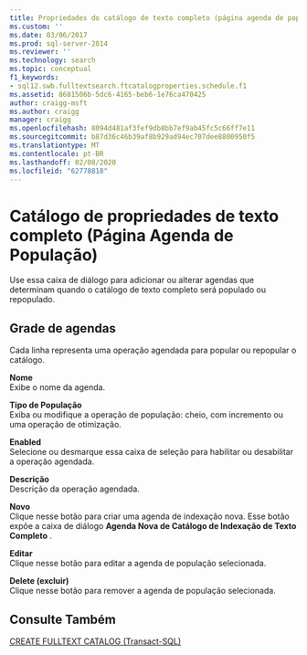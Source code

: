 ```yaml
---
title: Propriedades do catálogo de texto completo (página agenda de população) | Microsoft Docs
ms.custom: ''
ms.date: 03/06/2017
ms.prod: sql-server-2014
ms.reviewer: ''
ms.technology: search
ms.topic: conceptual
f1_keywords:
- sql12.swb.fulltextsearch.ftcatalogproperties.schedule.f1
ms.assetid: 8681506b-5dc6-4165-beb6-1e76ca470425
author: craigg-msft
ms.author: craigg
manager: craigg
ms.openlocfilehash: 8094d481af3fef9db8bb7ef9ab45fc5c66ff7e11
ms.sourcegitcommit: b87d36c46b39af8b929ad94ec707dee8800950f5
ms.translationtype: MT
ms.contentlocale: pt-BR
ms.lasthandoff: 02/08/2020
ms.locfileid: "62778818"
---
```

# <a name="full-text-catalog-properties-population-schedule-page"></a>Catálogo de propriedades de texto completo (Página Agenda de População)
  Use essa caixa de diálogo para adicionar ou alterar agendas que determinam quando o catálogo de texto completo será populado ou repopulado.  
  
## <a name="schedules-grid"></a>Grade de agendas  
 Cada linha representa uma operação agendada para popular ou repopular o catálogo.  
  
 **Nome**  
 Exibe o nome da agenda.  
  
 **Tipo de População**  
 Exiba ou modifique a operação de população: cheio, com incremento ou uma operação de otimização.  
  
 **Enabled**  
 Selecione ou desmarque essa caixa de seleção para habilitar ou desabilitar a operação agendada.  
  
 **Descrição**  
 Descrição da operação agendada.  
  
 **Novo**  
 Clique nesse botão para criar uma agenda de indexação nova. Esse botão expõe a caixa de diálogo **Agenda Nova de Catálogo de Indexação de Texto Completo** .  
  
 **Editar**  
 Clique nesse botão para editar a agenda de população selecionada.  
  
 **Delete (excluir)**  
 Clique nesse botão para remover a agenda de população selecionada.  
  
## <a name="see-also"></a>Consulte Também  
 [CREATE FULLTEXT CATALOG &#40;Transact-SQL&#41;](/sql/t-sql/statements/create-fulltext-catalog-transact-sql)  
  
  
